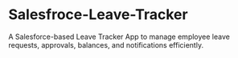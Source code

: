 # Salesfroce-Leave-Tracker
A Salesforce-based Leave Tracker App to manage employee leave requests, approvals, balances, and notifications efficiently.
